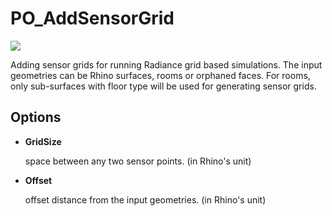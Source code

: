 # PO_AddSensorGrid

![](../../.gitbook/assets/PO_AddSensorGrid.gif)

Adding sensor grids for running Radiance grid based simulations.
The input geometries can be Rhino surfaces, rooms or orphaned faces. 
For rooms, only sub-surfaces with floor type will be used for generating sensor grids.

## Options

* **GridSize**

  space between any two sensor points. (in Rhino&apos;s unit)

* **Offset**

  offset distance from the input geometries. (in Rhino&apos;s unit)

